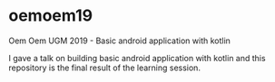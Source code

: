 # oemoem19
Oem Oem UGM 2019 - Basic android application with kotlin

I gave a talk on building basic android application with kotlin and this repository is the final result of the learning 
session.
